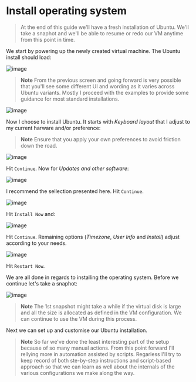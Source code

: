 # Install operating system

> At the end of this guide we'll have a fresh installation of Ubuntu. We'll take a snaphot and we'll be able to resume or redo our VM anytime from this point in time.

We start by powering up the newly created virtual machine. The Ubuntu install should load:

![image](https://user-images.githubusercontent.com/1220067/177011070-1485a120-aaff-49a9-bab4-f5e03db7daeb.png)

> **Note**
> From the previous screen and going forward is very possible that you'll see some different UI and wording as it varies across Ubuntu variants. Mostly I proceed with the examples to provide some guidance for most standard installations.

![image](https://user-images.githubusercontent.com/1220067/177011206-646bf93c-68d7-4c99-bbea-ee674992c228.png)

Now I choose to install Ubuntu. It starts with _Keyboard layout_ that I adjust to my current harware and/or preference:

> **Note**
> Ensure that you apply your own preferences to avoid friction down the road.

![image](https://user-images.githubusercontent.com/1220067/177011262-8397371e-5ee8-4ab2-9f34-bf94a74129fa.png)

Hit `Continue`. Now for _Updates and other software_:

![image](https://user-images.githubusercontent.com/1220067/177011362-5722abb6-3bb4-4aff-9b30-89590f6a6ed4.png)

I recommend the sellection presented here. Hit `Continue`.

![image](https://user-images.githubusercontent.com/1220067/177011394-8a504f04-842d-4d14-829e-feb13dfe6d33.png)

Hit `Install Now` and:

![image](https://user-images.githubusercontent.com/1220067/177011419-68d4d500-e45f-4233-9b7e-1f874f9754fb.png)

Hit `Continue`. Remaining options (_Timezone_, _User Info_ and _Install_) adjust according to your needs.

![image](https://user-images.githubusercontent.com/1220067/177012235-2de250f2-b5c5-4ed6-a99a-309e749f924a.png)

Hit `Restart Now`.

We are all done in regards to installing the operating system. Before we continue let's take a snaphot:

![image](https://user-images.githubusercontent.com/1220067/177012314-b7cd8d66-5bc9-401d-8f4c-1b2938ba5320.png)

> **Note**
> The 1st snapshot might take a while if the virtual disk is large and all the size is allocated as defined in the VM configuration. We can continue to use the VM during this process.

Next we can set up and customise our Ubuntu installation.

> **Note**
> So far we've done the least interesting part of the setup because of so many manual actions. From this point forward I'll rellying more in automation assisted by scripts. Regarless I'll try to keep record of both ste-by-step instructions and script-based approach so that we can learn as well about the internals of the various configurations we make along the way.
